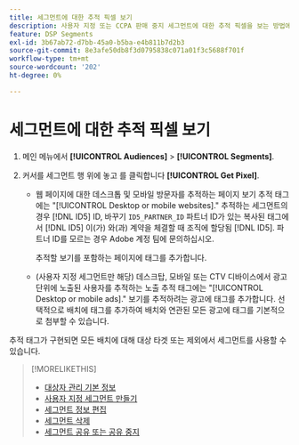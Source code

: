 ```yaml
---
title: 세그먼트에 대한 추적 픽셀 보기
description: 사용자 지정 또는 CCPA 판매 중지 세그먼트에 대한 추적 픽셀을 보는 방법에 대해 알아봅니다.
feature: DSP Segments
exl-id: 3b67ab72-d7bb-45a0-b5ba-e4b811b7d2b3
source-git-commit: 8e3afe50db8f3d0795838c071a01f3c5688f701f
workflow-type: tm+mt
source-wordcount: '202'
ht-degree: 0%

---
```


# 세그먼트에 대한 추적 픽셀 보기

1. 메인 메뉴에서 **[!UICONTROL Audiences]** > **[!UICONTROL Segments]**.

1. 커서를 세그먼트 행 위에 놓고 를 클릭합니다 **[!UICONTROL Get Pixel]**.

   * 웹 페이지에 대한 데스크톱 및 모바일 방문자를 추적하는 페이지 보기 추적 태그에는 &quot;[!UICONTROL Desktop or mobile websites].&quot; 추적하는 세그먼트의 경우 [!DNL ID5] ID, 바꾸기 `ID5_PARTNER_ID` 파트너 ID가 있는 복사된 태그에서 [!DNL ID5] 이(가) 와(과) 계약을 체결할 때 조직에 할당됨 [!DNL ID5]. 파트너 ID를 모르는 경우 Adobe 계정 팀에 문의하십시오.

     추적할 보기를 포함하는 페이지에 태그를 추가합니다.

   * (사용자 지정 세그먼트만 해당) 데스크탑, 모바일 또는 CTV 디바이스에서 광고 단위에 노출된 사용자를 추적하는 노출 추적 태그에는 &quot;[!UICONTROL Desktop or mobile ads].&quot; 보기를 추적하려는 광고에 태그를 추가합니다. 선택적으로 배치에 태그를 추가하여 배치와 연관된 모든 광고에 태그를 기본적으로 첨부할 수 있습니다.

추적 태그가 구현되면 모든 배치에 대해 대상 타겟 또는 제외에서 세그먼트를 사용할 수 있습니다.

>[!MORELIKETHIS]
>
>* [대상자 관리 기본 정보](audience-about.md)
>* [사용자 지정 세그먼트 만들기](custom-segment-create.md)
>* [세그먼트 정보 편집](segment-edit.md)
>* [세그먼트 삭제](segment-delete.md)
>* [세그먼트 공유 또는 공유 중지](segment-share.md)
